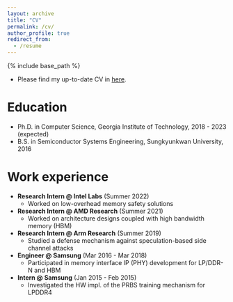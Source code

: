 ```yaml
---
layout: archive
title: "CV"
permalink: /cv/
author_profile: true
redirect_from:
  - /resume
---
```


{% include base_path %}

* Please find my up-to-date CV in <a href='https://docs.google.com/document/d/1AuM5QP76WOSjno6UAZ_eRLECzvLr4kocqMihAOJSZSU/edit?usp=sharing'>here</a>.

Education
======
* Ph.D. in Computer Science, Georgia Institute of Technology, 2018 - 2023 (expected)
* B.S. in Semiconductor Systems Engineering, Sungkyunkwan University, 2016

Work experience
======
* <b>Research Intern @ Intel Labs</b> (Summer 2022) 
	* Worked on low-overhead memory safety solutions
* <b>Research Intern @ AMD Research</b> (Summer 2021)
	* Worked on architecture designs coupled with high bandwidth memory (HBM)
* <b>Research Intern @ Arm Research</b> (Summer 2019)
	* Studied a defense mechanism against speculation-based side channel attacks
* <b>Engineer @ Samsung</b> (Mar 2016 - Mar 2018)
	* Participated in memory interface IP (PHY) development for LP/DDR-N and HBM
* <b>Intern @ Samsung</b> (Jan 2015 - Feb 2015)
	* Investigated the HW impl. of the PRBS training mechanism for LPDDR4
